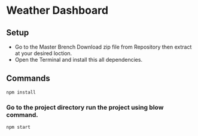 # Weather Dashboard

## Setup

* Go to the Master Brench Download zip file from Repository then extract at your desired loction.
* Open the Terminal and install this all dependencies.

## Commands
```
npm install
```
### Go to the project directory run the project using blow command.
```
npm start
```
